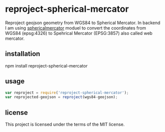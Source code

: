 # reproject-spherical-mercator

Reproject geojson geometry from WGS84 to Spherical Mercator. In backend I am using [sphericalmercator](https://www.npmjs.com/package/sphericalmercator) moduel to convert the coordinates from WGS84 (epsg:4326) to Spehrical Mercator (EPSG:3857) also called web mercator.

## installation 

npm install reproject-spherical-mercator

## usage 
```javascript
var reproject = require('reproject-spherical-mercator');
var reprojected-geojson = reproject(wgs84-geojson);
```

## license
This project is licensed under the terms of the MIT license.
